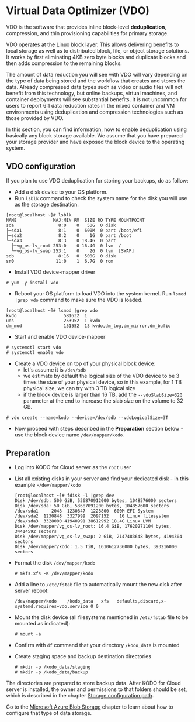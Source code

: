 # Virtual Data Optimizer \(VDO\)

VDO is the software that provides inline block-level **deduplication**, compression, and thin provisioning capabilities for primary storage.

 VDO operates at the Linux block layer. This allows delivering benefits to local storage as well as to distributed block, file, or object storage solutions. It works by first eliminating 4KB zero byte blocks and duplicate blocks and then adds compression to the remaining blocks.

The amount of data reduction you will see with VDO will vary depending on the type of data being stored and the workflow that creates and stores the data. Already compressed data types such as video or audio files will not benefit from this technology, but online backups, virtual machines, and container deployments will see substantial benefits. It is not uncommon for users to report 6:1 data reduction rates in the mixed container and VM environments using deduplication and compression technologies such as those provided by VDO.

In this section, you can find information, how to enable deduplication using basically any block storage available. We assume that you have prepared your storage provider and have exposed the block device to the operating system.

## VDO configuration

 If you plan to use VDO deduplication for storing your backups, do as follow: 

* Add a disk device to your OS platform. 
* Run `lsblk` command to check the system name for the disk you will use as the storage destination.  

```text
[root@localhost ~]# lsblk
NAME              MAJ:MIN RM  SIZE RO TYPE MOUNTPOINT
sda                 8:0    0   50G  0 disk
├─sda1              8:1    0  600M  0 part /boot/efi
├─sda2              8:2    0    1G  0 part /boot
└─sda3              8:3    0 18.4G  0 part
  ├─vg_os-lv_root 253:0    0 16.4G  0 lvm  /
  └─vg_os-lv_swap 253:1    0    2G  0 lvm  [SWAP]
sdb                 8:16   0  500G  0 disk
sr0                11:0    1  6.7G  0 rom
```

* Install VDO device-mapper driver

```text
# yum -y install vdo
```

* Reboot your OS platform to load VDO into the system kernel. Run `lsmod |grep vdo` command to make sure the VDO is loaded. 

```text
[root@localhost ~]# lsmod |grep vdo
kvdo                  581632  1
uds                   253952  1 kvdo
dm_mod                151552  13 kvdo,dm_log,dm_mirror,dm_bufio
```

* Start and enable VDO device-mapper

```text
# systemctl start vdo
# systemctl enable vdo
```

* Create a VDO device on top of your physical block device:
  * let's assume it is `/dev/sdb`
  * we estimate by default the logical size of the VDO device to be 3 times the size of your physical device, so in this example, for 1 TB physical size, we can try with 3 TB logical size
  * if the block device is larger than 16 TB, add the `--vdoSlabSize=32G` parameter at the end to increase the slab size on the volume to 32 GB.

```text
# vdo create --name=kodo --device=/dev/sdb --vdoLogicalSize=3T
```

* Now proceed with steps described in the **Preparation** section below - use the block device name `/dev/mapper/kodo.`

## Preparation

* Log into KODO for Cloud server as the `root` user
* List all existing disks in your server and find your dedicated disk - in this example -`/dev/mapper/kodo`

  ```text
  [root@localhost ~]# fdisk -l |grep dev
  Disk /dev/sdb: 500 GiB, 536870912000 bytes, 1048576000 sectors
  Disk /dev/sda: 50 GiB, 53687091200 bytes, 104857600 sectors
  /dev/sda1     2048  1230847  1228800  600M EFI System
  /dev/sda2  1230848  3327999  2097152    1G Linux filesystem
  /dev/sda3  3328000 41940991 38612992 18.4G Linux LVM
  Disk /dev/mapper/vg_os-lv_root: 16.4 GiB, 17620271104 bytes, 34414592 sectors
  Disk /dev/mapper/vg_os-lv_swap: 2 GiB, 2147483648 bytes, 4194304 sectors
  Disk /dev/mapper/kodo: 1.5 TiB, 1610612736000 bytes, 393216000 sectors
  ```

* Format the disk `/dev/mapper/kodo` 

  ```text
  # mkfs.xfs -K /dev/mapper/kodo
  ```

* Add a line to `/etc/fstab` file to automatically mount the new disk after server reboot:

  ```text
  /dev/mapper/kodo    /kodo_data   xfs   defaults,discard,x-systemd.requires=vdo.service 0 0
  ```

* Mount the disk device \(all filesystems mentioned in `/etc/fstab` file to be mounted as indicated\): 

  ```text
  # mount -a
  ```

* Confirm with `df` command that your directory `/kodo_data` is mounted
* Create staging space and backup destination directories

  ```text
  # mkdir -p /kodo_data/staging
  # mkdir -p /kodo_data/backup
  ```

The directories are prepared to store backup data. After KODO for Cloud server is installed, the owner and permissions to that folders should be set, which is described in the chapter [Storage configuration path](../../first-steps-after-deployment/storage-configuration-path/).

Go to the [Microsoft Azure Blob Storage](../microsoft-azure-blob-storage.md) chapter to learn about how to configure that type of data storage.


